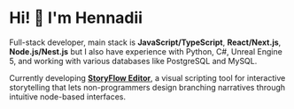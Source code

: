 # Hi! 👋 I'm Hennadii

Full-stack developer, main stack is **JavaScript/TypeScript**, **React/Next.js**, **Node.js/Nest.js** but I also have experience with Python, C#, Unreal Engine 5, and working with various databases like PostgreSQL and MySQL.

Currently developing [**StoryFlow Editor**](https://storyflow-editor.com), a visual scripting tool for interactive storytelling that lets non-programmers design branching narratives through intuitive node-based interfaces.
